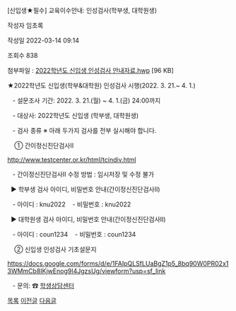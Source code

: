 



[신입생★필수] 교육이수안내: 인성검사(학부생, 대학원생)





작성자
임초록


작성일
2022-03-14 09:14


조회수
838


첨부파일 : [2022학년도 신입생 인성검사 안내자료.hwp](https://computer.knu.ac.kr/pack/bbs/down.php?f_name=Q0dUVllEWFdfVHlPdBcYbktTVQ==&o_name=2022학년도신입생인성검사안내자료.hwp&tbl=Site_BBS_25) [96 KB]


﻿﻿﻿﻿﻿★2022학년도 신입생(학부&대학원) 인성검사 시행(2022. 3. 21.~ 4. 1.)

   - 설문조사 기간: 2022. 3. 21.(월) ~ 4. 1.(금) 24:00까지

   - 대상사: 2022학년도 신입생 (학부생, 대학원생)

   - 검사 종류 ※ 아래 두가지 검사를 전부 실시해야 합니다.

    ① 간이정신진단검사Ⅱ 

<http://www.testcenter.or.kr/html/tcindiv.html> 

   - 간이정신진단검사Ⅱ 수정 방법 : 임시저장 및 수정 불가

  ▶ 학부생 검사 아이디, 비밀번호 안내(간이정신진단검사Ⅱ)

   - 아이디 : knu2022    - 비밀번호 : knu2022

  ▶ 대학원생 검사 아이디, 비밀번호 안내(간이정신진단검사Ⅱ)

   - 아이디 : coun1234    - 비밀번호 : coun1234

    ② 신입생 인성검사 기초설문지

<https://docs.google.com/forms/d/e/1FAIpQLSfLUaBgZ1p5_8bq90W0PR02x13WMmCb8IKjwEnog9I4JgzsUg/viewform?usp=sf_link> 

  
   - 문의: ☎ [학생상담센터](http://counsel.knu.ac.kr/main/index.html) 

  






[목록](https://computer.knu.ac.kr/06_sub/02_sub.html?key=&keyfield=&category=&page=1&bbs_code=Site_BBS_25)
[이전글](https://computer.knu.ac.kr/06_sub/02_sub.html?bbs_cmd=view&page=1&key=&keyfield=&category=&no=3720&bbs_code=Site_BBS_25)
[다음글](https://computer.knu.ac.kr/06_sub/02_sub.html?bbs_cmd=view&page=1&key=&keyfield=&category=&no=3722&bbs_code=Site_BBS_25)




